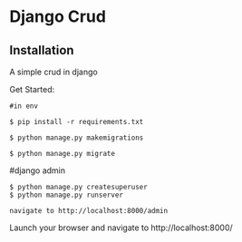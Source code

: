 # Django Crud


## Installation
A simple crud in django



Get Started:


```
#in env

$ pip install -r requirements.txt

$ python manage.py makemigrations

$ python manage.py migrate

```

#django admin

```
$ python manage.py createsuperuser
$ python manage.py runserver

navigate to http://localhost:8000/admin
```

Launch your browser and navigate to http://localhost:8000/
